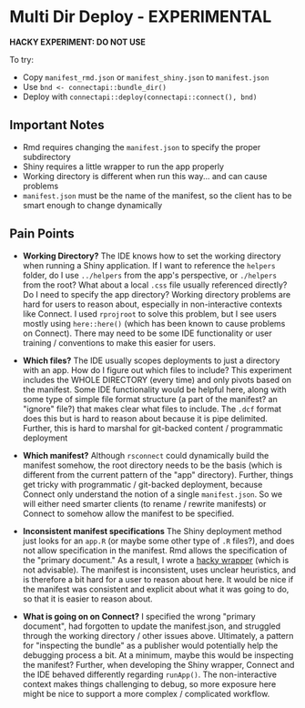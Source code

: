 # Multi Dir Deploy - EXPERIMENTAL

**HACKY EXPERIMENT: DO NOT USE**

To try:

- Copy `manifest_rmd.json` or `manifest_shiny.json` to `manifest.json`
- Use `bnd <- connectapi::bundle_dir()`
- Deploy with `connectapi::deploy(connectapi::connect(), bnd)`

## Important Notes

- Rmd requires changing the `manifest.json` to specify the proper subdirectory
- Shiny requires a little wrapper to run the app properly
- Working directory is different when run this way... and can cause problems
- `manifest.json` must be the name of the manifest, so the client has to be
  smart enough to change dynamically
  
## Pain Points

- **Working Directory?** The IDE knows how to set the working directory when
running a Shiny application. If I want to reference the `helpers` folder, do I
use `../helpers` from the app's perspective, or `./helpers` from the root? What
about a local `.css` file usually referenced directly? Do I need to specify the
app directory? Working directory problems are hard for users to reason about,
especially in non-interactive contexts like Connect. I used `rprojroot` to solve
this problem, but I see users mostly using `here::here()` (which has been known
to cause problems on Connect). There may need to be some IDE functionality or
user training / conventions to make this easier for users.

- **Which files?** The IDE usually scopes deployments to just a directory with
an app. How do I figure out which files to include? This experiment includes the
WHOLE DIRECTORY (every time) and only pivots based on the manifest. Some IDE
functionality would be helpful here, along with some type of simple file format
structure (a part of the manifest? an "ignore" file?) that makes clear what
files to include. The `.dcf` format does this but is hard to reason about
because it is pipe delimited. Further, this is hard to marshal for git-backed
content / programmatic deployment

- **Which manifest?** Although `rsconnect` could dynamically build the manifest
somehow, the root directory needs to be the basis (which is different from the
current pattern of the "app" directory). Further, things get tricky with
programmatic / git-backed deployment, because Connect only understand the notion
of a single `manifest.json`. So we will either need smarter clients (to rename /
rewrite manifests) or Connect to somehow allow the manifest to be specified.

- **Inconsistent manifest specifications** The Shiny deployment method just
looks for an `app.R` (or maybe some other type of `.R` files?), and does not
allow specification in the manifest. Rmd allows the specification of the
"primary document." As a result, I wrote a [hacky wrapper](./app.R) (which is
not advisable). The manifest is inconsistent, uses unclear heuristics, and is
therefore a bit hard for a user to reason about here. It would be nice if the
manifest was consistent and explicit about what it was going to do, so that it
is easier to reason about.

- **What is going on on Connect?** I specified the wrong "primary document", had
forgotten to update the manifest.json, and struggled through the working
directory / other issues above. Ultimately, a pattern for "inspecting the
bundle" as a publisher would potentially help the debugging process a bit. At a
minimum, maybe this would be inspecting the manifest? Further, when developing
the Shiny wrapper, Connect and the IDE behaved differently regarding `runApp()`.
The non-interactive context makes things challenging to debug, so more exposure
here might be nice to support a more complex / complicated workflow.
